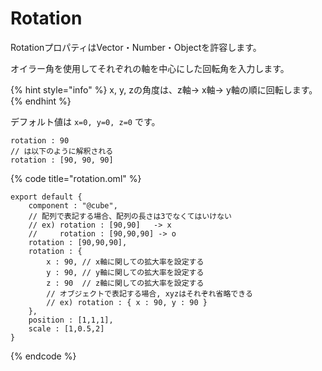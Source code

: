 # Rotation

RotationプロパティはVector・Number・Objectを許容します。

オイラー角を使用してそれぞれの軸を中心にした回転角を入力します。

{% hint style="info" %}
x, y, zの角度は、z軸→ x軸→ y軸の順に回転します。
{% endhint %}

デフォルト値は `x=0, y=0, z=0` です。

```text
rotation : 90
// は以下のように解釈される
rotation : [90, 90, 90]
```

{% code title="rotation.oml" %}
```text
export default {
    component : "@cube",
    // 配列で表記する場合、配列の長さは3でなくてはいけない
    // ex) rotation : [90,90]   -> x
    //     rotation : [90,90,90] -> o
    rotation : [90,90,90],
    rotation : {
        x : 90, // x軸に関しての拡大率を設定する
        y : 90, // y軸に関しての拡大率を設定する
        z : 90  // z軸に関しての拡大率を設定する
        // オブジェクトで表記する場合, xyzはそれぞれ省略できる
        // ex) rotation : { x : 90, y : 90 }
    },
    position : [1,1,1],
    scale : [1,0.5,2]
}
```
{% endcode %}


